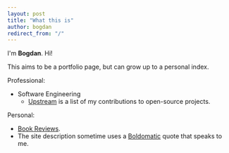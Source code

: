 ```yaml
---
layout: post
title: "What this is"
author: bogdan
redirect_from: "/"
---
```

 I'm **Bogdan**. Hi!

This aims to be a portfolio page, but can grow up to a personal index.

Professional:
* Software Engineering
    * [Upstream](/upstream) is a list of my contributions to open-source projects.

Personal:
* [Book Reviews](/reviews).
* The site description sometime uses a [Boldomatic](http://boldomatic.com/) quote that speaks to me.
<!----
TODO:
* there should be a "Listening to" lastfm JS powered subtitle.
* need to create JS to download goodreads / imdb reviews.
---->
